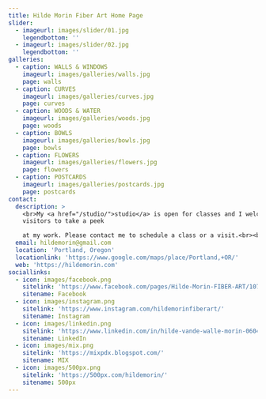 ```yaml
---
title: Hilde Morin Fiber Art Home Page
slider:
  - imageurl: images/slider/01.jpg
    legendbottom: ''
  - imageurl: images/slider/02.jpg
    legendbottom: ''
galleries:
  - caption: WALLS & WINDOWS
    imageurl: images/galleries/walls.jpg
    page: walls
  - caption: CURVES
    imageurl: images/galleries/curves.jpg
    page: curves
  - caption: WOODS & WATER
    imageurl: images/galleries/woods.jpg
    page: woods
  - caption: BOWLS
    imageurl: images/galleries/bowls.jpg
    page: bowls
  - caption: FLOWERS
    imageurl: images/galleries/flowers.jpg
    page: flowers
  - caption: POSTCARDS
    imageurl: images/galleries/postcards.jpg
    page: postcards
contact:
  description: >
    <br>My <a href="/studio/">studio</a> is open for classes and I welcome
    visitors to take a peek

    at my work. Please contact me to schedule a class or a visit.<br><br>
  email: hildemorin@gmail.com
  location: 'Portland, Oregon'
  locationlink: 'https://www.google.com/maps/place/Portland,+OR/'
  web: 'https://hildemorin.com'
sociallinks:
  - icon: images/facebook.png
    sitelink: 'https://www.facebook.com/pages/Hilde-Morin-FIBER-ART/107097579319455'
    sitename: Facebook
  - icon: images/instagram.png
    sitelink: 'https://www.instagram.com/hildemorinfiberart/'
    sitename: Instagram
  - icon: images/linkedin.png
    sitelink: 'https://www.linkedin.com/in/hilde-vande-walle-morin-0604338'
    sitename: LinkedIn
  - icon: images/mix.png
    sitelink: 'https://mixpdx.blogspot.com/'
    sitename: MIX
  - icon: images/500px.png
    sitelink: 'https://500px.com/hildemorin/'
    sitename: 500px
---
```


